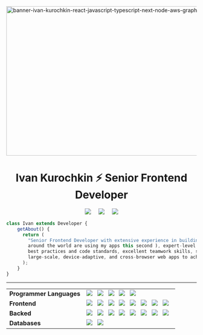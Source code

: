 <img width="1584" height="396" alt="banner-ivan-kurochkin-react-javascript-typescript-next-node-aws-graphql-css-html" src="https://github.com/user-attachments/assets/e5d1c171-61da-40c9-a1b8-3c258a0b16f2" />



<div>
  <h1 align="center">Ivan Kurochkin ⚡ Senior Frontend Developer</h1>
  <p align="center">
    <a href="https://ikurochkin.com" target="_blank" rel="noreferrer"><img  src="https://img.shields.io/badge/website-000000?style=for-the-badge&logo=About.me&logoColor=white"/></a>&nbsp;&nbsp;&nbsp;&nbsp;
    <a href="mailto:contact@ikurochkin.com" target="_blank" rel="noreferrer"><img  src="https://img.shields.io/badge/Microsoft_Outlook-0078D4?style=for-the-badge&logo=microsoft-outlook&logoColor=white"/></a>&nbsp;&nbsp;&nbsp;&nbsp;
    <a href="https://www.linkedin.com/in/1kurochkin/" target="_blank" rel="noreferrer"><img  src="https://img.shields.io/badge/LinkedIn-0077B5?style=for-the-badge&logo=linkedin&logoColor=white"/></a>
  </p>
</div>


```JavaScript
class Ivan extends Developer {  
    getAbout() {
      return (
        "Senior Frontend Developer with extensive experience in building web apps ( Over 10,000 users 
        around the world are using my apps this second ), expert-level in JavaScript and React, modern
        best practices and code standards, excellent teamwork skills, specializing in developing complex,
        large-scale, device-adaptive, and cross-browser web apps to achieve successful business results."
      );
    }
}
```

---
<table>
  <tbody>
     <tr>
      <td><b>Programmer Languages</b></td>
      <td>
        <img src="https://img.shields.io/badge/html5-%23E34F26.svg?style=for-the-badge&logo=html5&logoColor=white"/>&nbsp;&nbsp;
        <img src="https://img.shields.io/badge/css3-%231572B6.svg?style=for-the-badge&logo=css3&logoColor=white"/>&nbsp;&nbsp;
        <img src="https://img.shields.io/badge/javascript-%23323330.svg?style=for-the-badge&logo=javascript&logoColor=%23F7DF1E"/>&nbsp;&nbsp;
        <img src="https://img.shields.io/badge/typescript-%23007ACC.svg?style=for-the-badge&logo=typescript&logoColor=white"/>&nbsp;&nbsp;
        <img src="https://img.shields.io/badge/Solidity-%23363636.svg?style=for-the-badge&logo=solidity&logoColor=white"/>&nbsp;&nbsp;
       </td>
    </tr>
     <tr>
      <td><b>Frontend</b></td>
      <td>
        <img src="https://img.shields.io/badge/react-%2320232a.svg?style=for-the-badge&logo=react&logoColor=%2361DAFB"/>&nbsp;&nbsp;
        <img src="https://img.shields.io/badge/react_native-%2320232a.svg?style=for-the-badge&logo=react&logoColor=%2361DAFB"/>&nbsp;&nbsp;
        <img src="https://img.shields.io/badge/redux-%23593d88.svg?style=for-the-badge&logo=redux&logoColor=white"/>&nbsp;&nbsp;
        <img src="https://img.shields.io/badge/-GraphQL-E10098?style=for-the-badge&logo=graphql&logoColor=white"/>&nbsp;&nbsp;
        <img src="https://img.shields.io/badge/Pug-FFF?style=for-the-badge&logo=pug&logoColor=A86454"/>&nbsp;&nbsp;
        <img src="https://img.shields.io/badge/SASS-hotpink.svg?style=for-the-badge&logo=SASS&logoColor=white"/>&nbsp;&nbsp;
        <img src="https://img.shields.io/badge/-AntDesign-%230170FE?style=for-the-badge&logo=ant-design&logoColor=white"/>&nbsp;&nbsp;
        <img src="https://img.shields.io/badge/tailwindcss-%2338B2AC.svg?style=for-the-badge&logo=tailwind-css&logoColor=white"/>&nbsp;&nbsp;
       </td>
    </tr>
     <tr>
      <td><b>Backed</b></td>
      <td>
        <img src="https://img.shields.io/badge/node.js-6DA55F?style=for-the-badge&logo=node.js&logoColor=white"/>&nbsp;&nbsp;
        <img src="https://img.shields.io/badge/express.js-%23404d59.svg?style=for-the-badge&logo=express&logoColor=%2361DAFB"/>&nbsp;&nbsp;
        <img src="https://img.shields.io/badge/nestjs-%23E0234E.svg?style=for-the-badge&logo=nestjs&logoColor=white"/>&nbsp;&nbsp;
        <img src="https://img.shields.io/badge/-GraphQL-E10098?style=for-the-badge&logo=graphql&logoColor=white"/>&nbsp;&nbsp;
        <img src="https://img.shields.io/badge/Socket.io-black?style=for-the-badge&logo=socket.io&badgeColor=010101"/>&nbsp;&nbsp;
        <img src="https://img.shields.io/badge/nginx-%23009639.svg?style=for-the-badge&logo=nginx&logoColor=white"/>&nbsp;&nbsp;
        <img src="https://img.shields.io/badge/Cloudflare-F38020?style=for-the-badge&logo=Cloudflare&logoColor=white"/>&nbsp;&nbsp;
        <img src="https://img.shields.io/badge/firebase-%23039BE5.svg?style=for-the-badge&logo=firebase"/>&nbsp;&nbsp;
       </td>
    </tr>
     <tr>
      <td><b>Databases</b></td>
      <td>
        <img src="https://img.shields.io/badge/MongoDB-%234ea94b.svg?style=for-the-badge&logo=mongodb&logoColor=white"/>&nbsp;&nbsp;
        <img src="https://img.shields.io/badge/postgres-%23316192.svg?style=for-the-badge&logo=postgresql&logoColor=white"/>&nbsp;&nbsp;
       </td>
    </tr>
  </tbody>
</table>
<!-- -->
